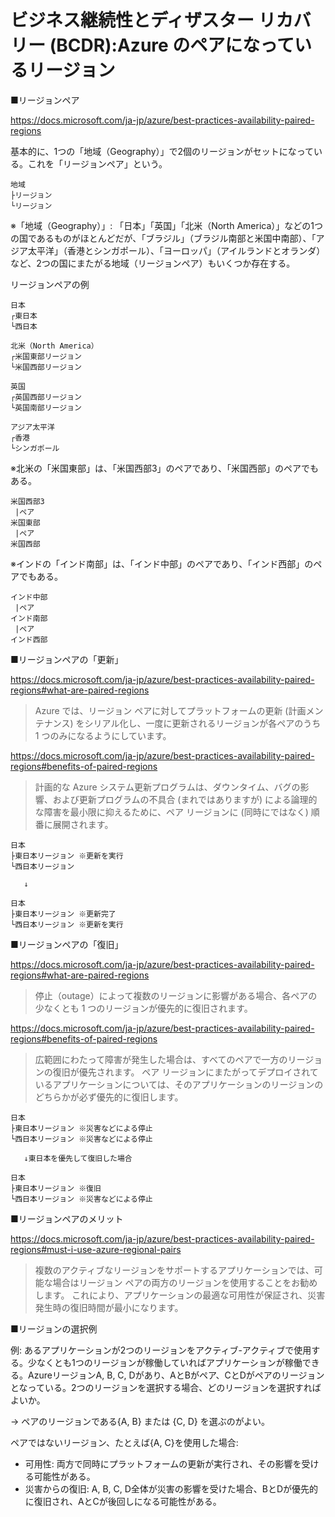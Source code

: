 # ビジネス継続性とディザスター リカバリー (BCDR):Azure のペアになっているリージョン

■リージョンペア

https://docs.microsoft.com/ja-jp/azure/best-practices-availability-paired-regions

基本的に、1つの「地域（Geography）」で2個のリージョンがセットになっている。これを「リージョンペア」という。

```
地域
├リージョン
└リージョン
```

※「地域（Geography）」: 「日本」「英国」「北米（North America）」などの1つの国であるものがほとんどだが、「ブラジル」（ブラジル南部と米国中南部）、「アジア太平洋」（香港とシンガポール）、「ヨーロッパ」（アイルランドとオランダ）など、2つの国にまたがる地域（リージョンペア）もいくつか存在する。

リージョンペアの例

```
日本
┌東日本
└西日本

北米（North America）
┌米国東部リージョン
└米国西部リージョン

英国
┌英国西部リージョン
└英国南部リージョン

アジア太平洋
┌香港
└シンガポール
```

※北米の「米国東部」は、「米国西部3」のペアであり、「米国西部」のペアでもある。
```
米国西部3
 |ペア
米国東部
 |ペア
米国西部
```

※インドの「インド南部」は、「インド中部」のペアであり、「インド西部」のペアでもある。
```
インド中部
 |ペア
インド南部
 |ペア
インド西部
```

■リージョンペアの「更新」

https://docs.microsoft.com/ja-jp/azure/best-practices-availability-paired-regions#what-are-paired-regions
> Azure では、リージョン ペアに対してプラットフォームの更新 (計画メンテナンス) をシリアル化し、一度に更新されるリージョンが各ペアのうち 1 つのみになるようにしています。

https://docs.microsoft.com/ja-jp/azure/best-practices-availability-paired-regions#benefits-of-paired-regions
> 計画的な Azure システム更新プログラムは、ダウンタイム、バグの影響、および更新プログラムの不具合 (まれではありますが) による論理的な障害を最小限に抑えるために、ペア リージョンに (同時にではなく) 順番に展開されます。

```
日本
├東日本リージョン ※更新を実行
└西日本リージョン

   ↓

日本
├東日本リージョン ※更新完了
└西日本リージョン ※更新を実行
```

■リージョンペアの「復旧」

https://docs.microsoft.com/ja-jp/azure/best-practices-availability-paired-regions#what-are-paired-regions
> 停止（outage）によって複数のリージョンに影響がある場合、各ペアの少なくとも 1 つのリージョンが優先的に復旧されます。

https://docs.microsoft.com/ja-jp/azure/best-practices-availability-paired-regions#benefits-of-paired-regions
> 広範囲にわたって障害が発生した場合は、すべてのペアで一方のリージョンの復旧が優先されます。 ペア リージョンにまたがってデプロイされているアプリケーションについては、そのアプリケーションのリージョンのどちらかが必ず優先的に復旧します。

```
日本
├東日本リージョン ※災害などによる停止
└西日本リージョン ※災害などによる停止

   ↓東日本を優先して復旧した場合

日本
├東日本リージョン ※復旧
└西日本リージョン ※災害などによる停止
```

■リージョンペアのメリット

https://docs.microsoft.com/ja-jp/azure/best-practices-availability-paired-regions#must-i-use-azure-regional-pairs
> 複数のアクティブなリージョンをサポートするアプリケーションでは、可能な場合はリージョン ペアの両方のリージョンを使用することをお勧めします。 これにより、アプリケーションの最適な可用性が保証され、災害発生時の復旧時間が最小になります。

■リージョンの選択例

例: あるアプリケーションが2つのリージョンをアクティブ-アクティブで使用する。少なくとも1つのリージョンが稼働していればアプリケーションが稼働できる。AzureリージョンA, B, C, Dがあり、AとBがペア、CとDがペアのリージョンとなっている。2つのリージョンを選択する場合、どのリージョンを選択すればよいか。

→ ペアのリージョンである{A, B} または {C, D} を選ぶのがよい。

ペアではないリージョン、たとえば{A, C}を使用した場合:
- 可用性: 両方で同時にプラットフォームの更新が実行され、その影響を受ける可能性がある。
- 災害からの復旧: A, B, C, D全体が災害の影響を受けた場合、BとDが優先的に復旧され、AとCが後回しになる可能性がある。

